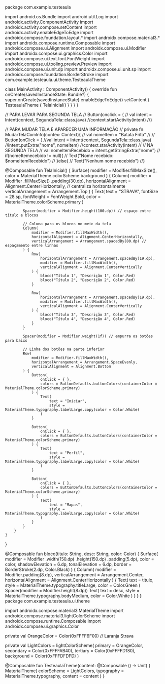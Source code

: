 package com.example.testeaula


import android.os.Bundle
import android.util.Log
import androidx.activity.ComponentActivity
import androidx.activity.compose.setContent
import androidx.activity.enableEdgeToEdge
import androidx.compose.foundation.layout.*
import androidx.compose.material3.*
import androidx.compose.runtime.Composable
import androidx.compose.ui.Alignment
import androidx.compose.ui.Modifier
import androidx.compose.ui.graphics.Color
import androidx.compose.ui.text.font.FontWeight
import androidx.compose.ui.tooling.preview.Preview
import androidx.compose.ui.unit.dp
import androidx.compose.ui.unit.sp
import androidx.compose.foundation.BorderStroke
import com.example.testeaula.ui.theme.TesteaulaTheme

class MainActivity : ComponentActivity() {
    override fun onCreate(savedInstanceState: Bundle?) {
        super.onCreate(savedInstanceState)
        enableEdgeToEdge()
        setContent {
            TesteaulaTheme {
                TelaInicial()
            }
        }
    }
}


// PARA LEVAR PARA SEGUNDA TELA
// Button(onclick = {
// val intent = Intent(context, SegundaTela::class.java)
//context.startActivity(intent)
//}

// PARA MUDAR TELA E APARECER UMA INFORMAÇÃO
// private fn MudarTelaComInfo(contex: Context){
// val nomeItem = "Batata Frita"
//
// Button(onClick = {
//val intent = Intent(context, SegundaTela::class.java)
//intent.putExtra("nome", nomeItem)
//context.starActivity(intent)
//
// NA SEGUNDA TELA
// val nomeItemRecebido = intent.getStringExtra("nome")
// if(nomeItemecebido != null){
//   Text("Nome recebido: $nomeItemRecebido")
// }else{
//     Text("Nenhum nome recebido")
//}

@Composable
fun TelaInicial() {
    Surface(
        modifier = Modifier.fillMaxSize(),
        color = MaterialTheme.colorScheme.background
    ) {
        Column(
            modifier = Modifier
                .fillMaxSize()
                .padding(30.dp),
            horizontalAlignment = Alignment.CenterHorizontally, // centraliza horizontalmente
            verticalArrangement = Arrangement.Top
        ) {
            Text(
                text = "STRAVA",
                fontSize = 28.sp,
                fontWeight = FontWeight.Bold,
                color = MaterialTheme.colorScheme.primary
            )

            Spacer(modifier = Modifier.height(100.dp)) // espaço entre título e blocos

            // Coluna para os blocos no meio da tela
            Column(
                modifier = Modifier.fillMaxWidth(),
                horizontalAlignment = Alignment.CenterHorizontally,
                verticalArrangement = Arrangement.spacedBy(80.dp) // espaçamento entre linhas
            ) {
                Row(
                    horizontalArrangement = Arrangement.spacedBy(19.dp),
                    modifier = Modifier.fillMaxWidth(),
                    verticalAlignment = Alignment.CenterVertically
                ) {
                    bloco("Título 1", "Descrição 1", Color.Red)
                    bloco("Título 2", "Descrição 2", Color.Red)
                }

                Row(
                    horizontalArrangement = Arrangement.spacedBy(19.dp),
                    modifier = Modifier.fillMaxWidth(),
                    verticalAlignment = Alignment.CenterVertically
                ) {
                    bloco("Título 3", "Descrição 3", Color.Red)
                    bloco("Título 4", "Descrição 4", Color.Red)
                }
            }

            Spacer(modifier = Modifier.weight(1f)) // empurra os botões para baixo

            // Linha dos botões na parte inferior
            Row(
                modifier = Modifier.fillMaxWidth(),
                horizontalArrangement = Arrangement.SpaceEvenly,
                verticalAlignment = Alignment.Bottom
            ) {
                Button(
                    onClick = { },
                    colors = ButtonDefaults.buttonColors(containerColor = MaterialTheme.colorScheme.primary)
                ) {
                    Text(
                        text = "Iniciar",
                        style = MaterialTheme.typography.labelLarge.copy(color = Color.White)
                    )
                }

                Button(
                    onClick = { },
                    colors = ButtonDefaults.buttonColors(containerColor = MaterialTheme.colorScheme.primary)
                ) {
                    Text(
                        text = "Perfil",
                        style = MaterialTheme.typography.labelLarge.copy(color = Color.White)
                    )
                }

                Button(
                    onClick = { },
                    colors = ButtonDefaults.buttonColors(containerColor = MaterialTheme.colorScheme.primary)
                ) {
                    Text(
                        text = "Mapas",
                        style = MaterialTheme.typography.labelLarge.copy(color = Color.White)
                    )
                }
            }
        }
    }
}

@Composable
fun bloco(titulo: String, desc: String, color: Color) {
    Surface(
        modifier = Modifier
            .width(150.dp)
            .height(150.dp)
            .padding(5.dp),
        color = color,
        shadowElevation = 6.dp,
        tonalElevation = 6.dp,
        border = BorderStroke(2.dp, Color.Black)
    ) {
        Column(
            modifier = Modifier.padding(8.dp),
            verticalArrangement = Arrangement.Center,
            horizontalAlignment = Alignment.CenterHorizontally
        ) {
            Text(
                text = titulo,
                style = MaterialTheme.typography.titleLarge,
                color = Color.Green
            )
            Spacer(modifier = Modifier.height(8.dp))
            Text(
                text = desc,
                style = MaterialTheme.typography.bodyMedium,
                color = Color.White
            )
        }
    }
}
package com.example.testeaula.ui.theme

import androidx.compose.material3.MaterialTheme
import androidx.compose.material3.lightColorScheme
import androidx.compose.runtime.Composable
import androidx.compose.ui.graphics.Color

private val OrangeColor = Color(0xFFFF6F00) // Laranja Strava

private val LightColors = lightColorScheme(
    primary = OrangeColor,
    secondary = Color(0xFFFFAB40),
    tertiary = Color(0xFFFFD180),
    background = Color(0xFFFDFDFD)
)

@Composable
fun TesteaulaTheme(content: @Composable () -> Unit) {
    MaterialTheme(
        colorScheme = LightColors,
        typography = MaterialTheme.typography,
        content = content
    )
}
